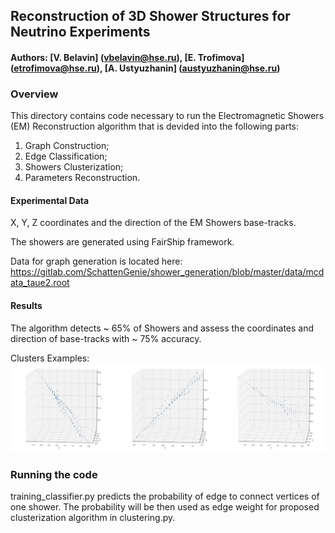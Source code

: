 ## Reconstruction of 3D Shower Structures for Neutrino Experiments

#### Authors: [V. Belavin] (vbelavin@hse.ru), [E. Trofimova] (etrofimova@hse.ru), [A. Ustyuzhanin] (austyuzhanin@hse.ru)

### Overview

This directory contains code necessary to run the Electromagnetic Showers (EM) Reconstruction algorithm that is devided into the following parts:
1) Graph Construction;
2) Edge Classification;
3) Showers Clusterization;
4) Parameters Reconstruction.

#### Experimental Data

X, Y, Z coordinates and the direction of the EM Showers base-tracks. 

The showers are generated using FairShip framework. 

Data for graph generation is located here: https://gitlab.com/SchattenGenie/shower_generation/blob/master/data/mcdata_taue2.root

#### Results

The algorithm detects ~ 65% of Showers and assess the coordinates and direction of base-tracks with ~ 75% accuracy.

Clusters Examples:
![Clusters Examples](./docs/Clusters_Example.png)

### Running the code

training_classifier.py predicts the probability of edge to connect vertices of one shower. The probability will be then used as edge weight for proposed clusterization algorithm in clustering.py.

